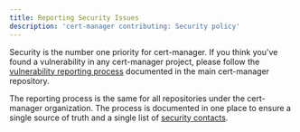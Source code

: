 ```yaml
---
title: Reporting Security Issues
description: 'cert-manager contributing: Security policy'
---
```


Security is the number one priority for cert-manager. If you think you've
found a vulnerability in any cert-manager project, please follow the
[vulnerability reporting process](https://github.com/jetstack/cert-manager/blob/master/SECURITY.md)
documented in the main cert-manager repository.

The reporting process is the same for all repositories under the
cert-manager organization. The process is documented in one place to ensure
a single source of truth and a single list of [security contacts](https://github.com/jetstack/cert-manager/blob/master/SECURITY_CONTACTS.md).